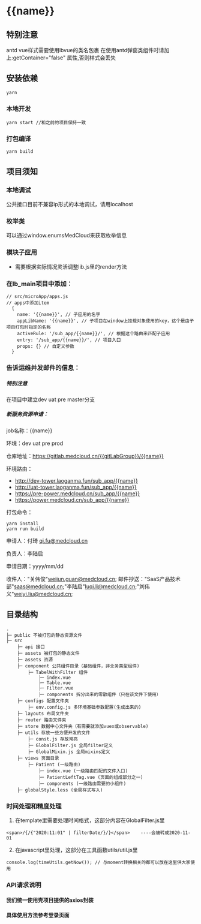 # {{name}}
## 特别注意
antd vue样式需要使用lbvue的类名包裹
在使用antd弹窗类组件时请加上:getContainer="false" 属性,否则样式会丢失

## 安装依赖
```
yarn
```

### 本地开发
```
yarn start //和之前的项目保持一致
```

### 打包编译
```
yarn build
```
## 项目须知
### 本地调试
公共接口目前不兼容ip形式的本地调试，请用localhost

### 枚举类
可以通过window.enumsMedCloud来获取枚举信息

### 模块子应用
- 需要根据实际情况灵活调整lib.js里的render方法


### 在lb_main项目中添加：
```
// src/microApp/apps.js
// apps中添加item
  {
    name: '{{name}}', // 子应用的名字
    appLibName: '{{name}}', // 子项目在window上挂载对象使用的key，这个是由子项目打包时指定的名称
    activeRule: '/sub_app/{{name}}/', // 根据这个路由来匹配子应用
    entry: '/sub_app/{{name}}/', // 项目入口
    props: {} // 自定义参数
  }
```

### 告诉运维并发邮件的信息：

##### 特别注意
在项目中建立dev uat pre master分支

##### 新服务资源申请：

job名称：{{name}}

环境：dev uat pre prod

仓库地址：https://gitlab.medcloud.cn/{{gitLabGroup}}/{{name}}

环境路由：

- http://dev-tower.laoganma.fun/sub_app/{{name}}
- http://uat-tower.laoganma.fun/sub_app/{{name}}
- https://pre-power.medcloud.cn/sub_app/{{name}}
- https://power.medcloud.cn/sub_app/{{name}}

打包命令：

```
yarn install
yarn run build 
```

申请人：付琦 <qi.fu@medcloud.cn>

负责人：李陆启

申请日期：yyyy/mm/dd


收件人："关伟俊"<weijun.guan@medcloud.cn>;
邮件抄送："SaaS产品技术部"<saas@medcloud.cn>;"李陆启"<luqi.li@medcloud.cn>;"刘伟义"<weiyi.liu@medcloud.cn>;


## 目录结构

```
.
├─ public 不被打包的静态资源文件
├─ src
    ├─ api 接口
    ├─ assets 被打包的静态文件
    ├─ assets 资源
    ├─ component 公共组件目录（基础组件，非业务类型组件)
        ├─ TabelWithFilter 组件
            ├─ index.vue
            ├─ Table.vue
            ├─ Filter.vue
            ├─ components 拆分出来的零散组件（只在该文件下使用）
    ├─ configs 配置文件夹
        ├─ env.config.js 多环境基础参数配置(生成出来的)
    ├─ layouts 布局文件夹
    ├─ router 路由文件夹
    ├─ store 数据中心文件夹（有需要就添加vuex或observable)
    ├─ utils 存放一些方便开发的文件
        ├─ const.js 存放常亮
        ├─ GlobalFilter.js 全局filter定义
        ├─ GlobalMixin.js 全局mixins定义
    ├─ views 页面目录
        ├─ Patient (一级路由)
            ├─ index.vue (一级路由匹配的文件入口)
            ├─ PatientLeftTag.vue (页面的组成部分之一)
            ├─ components (一级路由需要的小组件)
    ├─ globalStyle.less (全局样式写入)
```

### 时间处理和精度处理
1. 在template里需要处理时间格式，这部分内容在GlobalFilter.js里
```
<span>/{/{"2020:11:01" | filterDate/}/}</span>    ----会被转成2020-11-01
```
2. 在javascript里处理，这部分在工具函数utils/util.js里
```
console.log(timeUtils.getNow()); // 与moment转换相关的都可以放在这里供大家使用
```

### API请求说明
#### 我们统一使用壳项目提供的axios封装
#### 具体使用方法参考登录页面

